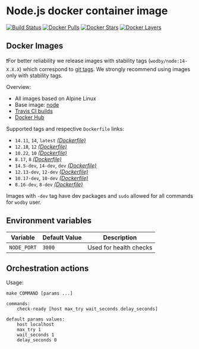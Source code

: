# Node.js docker container image

[![Build Status](https://travis-ci.org/wodby/node.svg?branch=master)](https://travis-ci.org/wodby/node)
[![Docker Pulls](https://img.shields.io/docker/pulls/wodby/node.svg)](https://hub.docker.com/r/wodby/node)
[![Docker Stars](https://img.shields.io/docker/stars/wodby/node.svg)](https://hub.docker.com/r/wodby/node)
[![Docker Layers](https://images.microbadger.com/badges/image/wodby/node.svg)](https://microbadger.com/images/wodby/node)

## Docker Images

❗️For better reliability we release images with stability tags (`wodby/node:14-X.X.X`) which correspond to [git tags](https://github.com/wodby/node/releases). We strongly recommend using images only with stability tags. 

Overview:

- All images based on Alpine Linux
- Base image: [node](https://hub.docker.com/r/_/node/)
- [Travis CI builds](https://travis-ci.org/wodby/node) 
- [Docker Hub](https://hub.docker.com/r/wodby/node)

Supported tags and respective `Dockerfile` links:

- `14.11`, `14`, `latest` [_(Dockerfile)_](https://github.com/wodby/node/tree/master/Dockerfile)
- `12.18`, `12` [_(Dockerfile)_](https://github.com/wodby/node/tree/master/Dockerfile)
- `10.22`, `10` [_(Dockerfile)_](https://github.com/wodby/node/tree/master/Dockerfile)
- `8.17`, `8` [_(Dockerfile)_](https://github.com/wodby/node/tree/master/Dockerfile)
- `14.5-dev`, `14-dev`, `dev` [_(Dockerfile)_](https://github.com/wodby/node/tree/master/Dockerfile)
- `12.13-dev`, `12-dev` [_(Dockerfile)_](https://github.com/wodby/node/tree/master/Dockerfile)
- `10.17-dev`, `10-dev` [_(Dockerfile)_](https://github.com/wodby/node/tree/master/Dockerfile)
- `8.16-dev`, `8-dev` [_(Dockerfile)_](https://github.com/wodby/node/tree/master/Dockerfile)

Images with `-dev` tag have dev packages and `sudo` allowed for all commands for `wodby` user.

## Environment variables 

| Variable     | Default Value  | Description            |
| ------------ | -------------- | ---------------------- |
| `NODE_PORT`  | `3000`         | Used for health checks |

## Orchestration actions

Usage:
```
make COMMAND [params ...]

commands:
    check-ready [host max_try wait_seconds delay_seconds]
 
default params values:
    host localhost
    max_try 1
    wait_seconds 1
    delay_seconds 0
```
